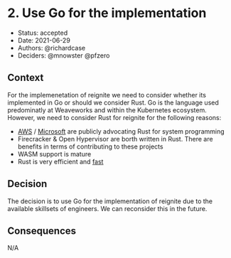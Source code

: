 # 2. Use Go for the implementation

* Status: accepted
* Date: 2021-06-29
* Authors: @richardcase
* Deciders: @mnowster @pfzero

## Context

For the implemenetation of reignite we need to consider whether its implemented in Go or should we consider Rust. Go is the language used predominatly at Weaveworks and within the Kubernetes ecosystem. However, we need to consider Rust for reignite for the following reasons:

* [AWS](https://aws.amazon.com/blogs/opensource/innovating-with-rust/) / [Microsoft](https://msrc-blog.microsoft.com/2019/07/22/why-rust-for-safe-systems-programming/) are publicly advocating Rust for system programming
* Firecracker & Open Hypervisor are borth written in Rust. There are benefits in terms of contributing to these projects
* WASM support is mature
* Rust is very efficient and [fast](https://benchmarksgame-team.pages.debian.net/benchmarksgame/which-programs-are-fastest.html)

## Decision

The decision is to use Go for the implementation of reignite due to the available skillsets of engineers. We can reconsider this in the future.

## Consequences
N/A